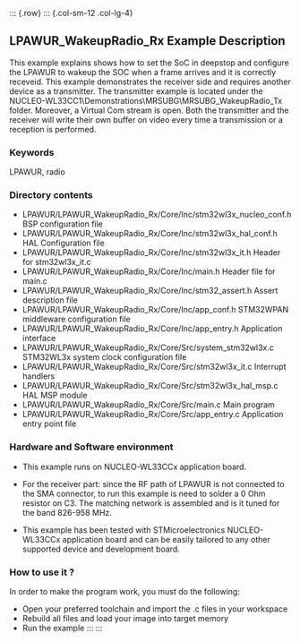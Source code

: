 ::: {.row}
::: {.col-sm-12 .col-lg-4}
## <b>LPAWUR_WakeupRadio_Rx Example Description</b>

This example explains shows how to set the SoC in deepstop and configure the LPAWUR to wakeup the SOC when a frame arrives and it is correctly receveid. This example demonstrates the receiver side and requires another device as a transmitter. The transmitter example is located under the NUCLEO-WL33CC1\Demonstrations\MRSUBG\MRSUBG_WakeupRadio_Tx folder.
Moreover, a Virtual Com stream is open. Both the transmitter and the receiver will write their own buffer on video every time a transmission or a reception is performed.

### <b>Keywords</b>

LPAWUR, radio

### <b>Directory contents</b>

  - LPAWUR/LPAWUR_WakeupRadio_Rx/Core/Inc/stm32wl3x_nucleo_conf.h   BSP configuration file
  - LPAWUR/LPAWUR_WakeupRadio_Rx/Core/Inc/stm32wl3x_hal_conf.h      HAL Configuration file
  - LPAWUR/LPAWUR_WakeupRadio_Rx/Core/Inc/stm32wl3x_it.h            Header for stm32wl3x_it.c
  - LPAWUR/LPAWUR_WakeupRadio_Rx/Core/Inc/main.h                    Header file for main.c
  - LPAWUR/LPAWUR_WakeupRadio_Rx/Core/Inc/stm32_assert.h            Assert description file
  - LPAWUR/LPAWUR_WakeupRadio_Rx/Core/Inc/app_conf.h                STM32WPAN middleware configuration file
  - LPAWUR/LPAWUR_WakeupRadio_Rx/Core/Inc/app_entry.h               Application interface
  - LPAWUR/LPAWUR_WakeupRadio_Rx/Core/Src/system_stm32wl3x.c        STM32WL3x system clock configuration file
  - LPAWUR/LPAWUR_WakeupRadio_Rx/Core/Src/stm32wl3x_it.c            Interrupt handlers
  - LPAWUR/LPAWUR_WakeupRadio_Rx/Core/Src/stm32wl3x_hal_msp.c       HAL MSP module
  - LPAWUR/LPAWUR_WakeupRadio_Rx/Core/Src/main.c                    Main program
  - LPAWUR/LPAWUR_WakeupRadio_Rx/Core/Src/app_entry.c               Application entry point file

### <b>Hardware and Software environment</b>

  - This example runs on NUCLEO-WL33CCx application board.

  - For the receiver part: since the RF path of LPAWUR is not connected to the SMA connector, to run this example is need to solder a 0 Ohm resistor on C3. The matching network is assembled and is it tuned for the band 826-958 MHz.

  - This example has been tested with STMicroelectronics NUCLEO-WL33CCx application board and can be easily tailored to any other supported device and development board.  

### <b>How to use it ?</b>

In order to make the program work, you must do the following:

 - Open your preferred toolchain and import the .c files in your workspace
 - Rebuild all files and load your image into target memory
 - Run the example
:::
:::